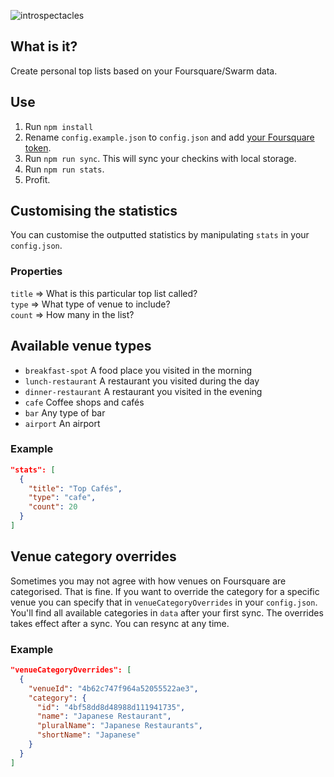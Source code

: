 ![introspectacles](https://cloud.githubusercontent.com/assets/521390/19873687/be459af0-9fc0-11e6-8e95-57f199e8495c.jpg)


## What is it?

Create personal top lists based on your Foursquare/Swarm data.

## Use

1. Run `npm install`
2. Rename `config.example.json` to `config.json` and add [your Foursquare token](https://developer.foursquare.com/overview/auth#token).
3. Run `npm run sync`. This will sync your checkins with local storage.
4. Run `npm run stats`.
5. Profit.

## Customising the statistics

You can customise the outputted statistics by manipulating `stats` in your `config.json`. 

### Properties

`title` => What is this particular top list called?  
`type` => What type of venue to include?  
`count` => How many in the list?

## Available venue types

* `breakfast-spot` A food place you visited in the morning
* `lunch-restaurant` A restaurant you visited during the day
* `dinner-restaurant` A restaurant you visited in the evening
* `cafe` Coffee shops and cafés
* `bar` Any type of bar
* `airport` An airport

### Example

```json
"stats": [
  {
    "title": "Top Cafés",
    "type": "cafe",
    "count": 20
  }
]
```

## Venue category overrides

Sometimes you may not agree with how venues on Foursquare are categorised. That is fine. If you want to override the category for a specific venue you can specify that in `venueCategoryOverrides` in your `config.json`. You'll find all available categories in `data` after your first sync. The overrides takes effect after a sync. You can resync at any time.

### Example

```json
"venueCategoryOverrides": [
  {
    "venueId": "4b62c747f964a52055522ae3",
    "category": {
      "id": "4bf58dd8d48988d111941735",
      "name": "Japanese Restaurant",
      "pluralName": "Japanese Restaurants",
      "shortName": "Japanese"
    }
  }
]
```

